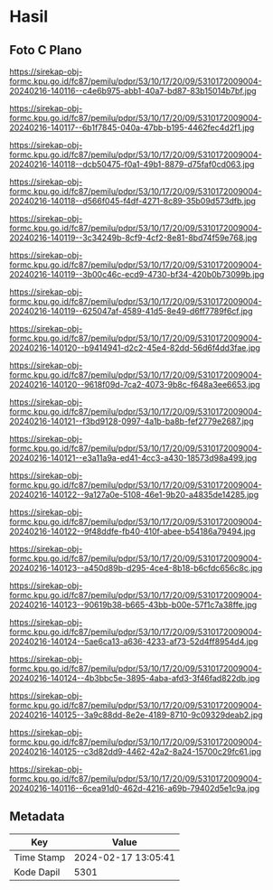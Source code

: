 # Hasil

## Foto C Plano

https://sirekap-obj-formc.kpu.go.id/fc87/pemilu/pdpr/53/10/17/20/09/5310172009004-20240216-140116--c4e6b975-abb1-40a7-bd87-83b15014b7bf.jpg

https://sirekap-obj-formc.kpu.go.id/fc87/pemilu/pdpr/53/10/17/20/09/5310172009004-20240216-140117--6b1f7845-040a-47bb-b195-4462fec4d2f1.jpg

https://sirekap-obj-formc.kpu.go.id/fc87/pemilu/pdpr/53/10/17/20/09/5310172009004-20240216-140118--dcb50475-f0a1-49b1-8879-d75faf0cd063.jpg

https://sirekap-obj-formc.kpu.go.id/fc87/pemilu/pdpr/53/10/17/20/09/5310172009004-20240216-140118--d566f045-f4df-4271-8c89-35b09d573dfb.jpg

https://sirekap-obj-formc.kpu.go.id/fc87/pemilu/pdpr/53/10/17/20/09/5310172009004-20240216-140119--3c34249b-8cf9-4cf2-8e81-8bd74f59e768.jpg

https://sirekap-obj-formc.kpu.go.id/fc87/pemilu/pdpr/53/10/17/20/09/5310172009004-20240216-140119--3b00c46c-ecd9-4730-bf34-420b0b73099b.jpg

https://sirekap-obj-formc.kpu.go.id/fc87/pemilu/pdpr/53/10/17/20/09/5310172009004-20240216-140119--625047af-4589-41d5-8e49-d6ff7789f6cf.jpg

https://sirekap-obj-formc.kpu.go.id/fc87/pemilu/pdpr/53/10/17/20/09/5310172009004-20240216-140120--b9414941-d2c2-45e4-82dd-56d6f4dd3fae.jpg

https://sirekap-obj-formc.kpu.go.id/fc87/pemilu/pdpr/53/10/17/20/09/5310172009004-20240216-140120--9618f09d-7ca2-4073-9b8c-f648a3ee6653.jpg

https://sirekap-obj-formc.kpu.go.id/fc87/pemilu/pdpr/53/10/17/20/09/5310172009004-20240216-140121--f3bd9128-0997-4a1b-ba8b-fef2779e2687.jpg

https://sirekap-obj-formc.kpu.go.id/fc87/pemilu/pdpr/53/10/17/20/09/5310172009004-20240216-140121--e3a11a9a-ed41-4cc3-a430-18573d98a499.jpg

https://sirekap-obj-formc.kpu.go.id/fc87/pemilu/pdpr/53/10/17/20/09/5310172009004-20240216-140122--9a127a0e-5108-46e1-9b20-a4835de14285.jpg

https://sirekap-obj-formc.kpu.go.id/fc87/pemilu/pdpr/53/10/17/20/09/5310172009004-20240216-140122--9f48ddfe-fb40-410f-abee-b54186a79494.jpg

https://sirekap-obj-formc.kpu.go.id/fc87/pemilu/pdpr/53/10/17/20/09/5310172009004-20240216-140123--a450d89b-d295-4ce4-8b18-b6cfdc656c8c.jpg

https://sirekap-obj-formc.kpu.go.id/fc87/pemilu/pdpr/53/10/17/20/09/5310172009004-20240216-140123--90619b38-b665-43bb-b00e-57f1c7a38ffe.jpg

https://sirekap-obj-formc.kpu.go.id/fc87/pemilu/pdpr/53/10/17/20/09/5310172009004-20240216-140124--5ae6ca13-a636-4233-af73-52d4ff8954d4.jpg

https://sirekap-obj-formc.kpu.go.id/fc87/pemilu/pdpr/53/10/17/20/09/5310172009004-20240216-140124--4b3bbc5e-3895-4aba-afd3-3f46fad822db.jpg

https://sirekap-obj-formc.kpu.go.id/fc87/pemilu/pdpr/53/10/17/20/09/5310172009004-20240216-140125--3a9c88dd-8e2e-4189-8710-9c09329deab2.jpg

https://sirekap-obj-formc.kpu.go.id/fc87/pemilu/pdpr/53/10/17/20/09/5310172009004-20240216-140125--c3d82dd9-4462-42a2-8a24-15700c29fc61.jpg

https://sirekap-obj-formc.kpu.go.id/fc87/pemilu/pdpr/53/10/17/20/09/5310172009004-20240216-140116--6cea91d0-462d-4216-a69b-79402d5e1c9a.jpg


## Metadata

| Key        | Value               |
| ---------- | ------------------- |
| Time Stamp | 2024-02-17 13:05:41 |
| Kode Dapil | 5301                |



